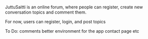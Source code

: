 JuttuSaitti is an online forum, where people can register, create new conversation topics and comment them.

For now, users can register, login, and post topics


To Do:
comments
better environment for the app
contact page
etc

